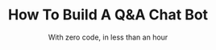 ---
layout: post
title: How To Build A Q&amp;A Chat Bot
subtitle: With zero code, in less than an hour
tags: [Azure Bot Service, Cognitive Services, Digital Transformation, Microsoft Azure, QnA Maker]
comments: true
bigimg: /img/soil_cropped_big.jpg
image: /img/bot-framework.svg
---